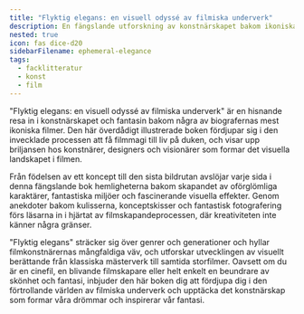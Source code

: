 ```yaml
---
title: "Flyktig elegans: en visuell odyssé av filmiska underverk"
description: En fängslande utforskning av konstnärskapet bakom ikoniska filmer, som ger läsarna en fantastisk inblick i den kreativa processen som ger filmmagi liv på duken.
nested: true
icon: fas dice-d20
sidebarFilename: ephemeral-elegance
tags:
  - facklitteratur
  - konst
  - film
---
```

"Flyktig elegans: en visuell odyssé av filmiska underverk" är en hisnande resa in i konstnärskapet och fantasin bakom några av biografernas mest ikoniska filmer. Den här överdådigt illustrerade boken fördjupar sig i den invecklade processen att få filmmagi till liv på duken, och visar upp briljansen hos konstnärer, designers och visionärer som formar det visuella landskapet i filmen.

Från födelsen av ett koncept till den sista bildrutan avslöjar varje sida i denna fängslande bok hemligheterna bakom skapandet av oförglömliga karaktärer, fantastiska miljöer och fascinerande visuella effekter. Genom anekdoter bakom kulisserna, konceptskisser och fantastisk fotografering förs läsarna in i hjärtat av filmskapandeprocessen, där kreativiteten inte känner några gränser.

"Flyktig elegans" sträcker sig över genrer och generationer och hyllar filmkonstnärernas mångfaldiga väv, och utforskar utvecklingen av visuellt berättande från klassiska mästerverk till samtida storfilmer. Oavsett om du är en cinefil, en blivande filmskapare eller helt enkelt en beundrare av skönhet och fantasi, inbjuder den här boken dig att fördjupa dig i den förtrollande världen av filmiska underverk och upptäcka det konstnärskap som formar våra drömmar och inspirerar vår fantasi.